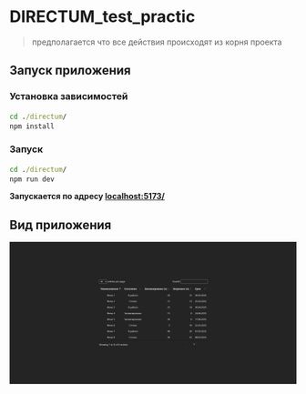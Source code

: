 # DIRECTUM_test_practic

> предполагается что все действия происходят из корня проекта

## Запуск приложения

### Установка зависимостей

```cmd
cd ./directum/
npm install
```

### Запуск

```cmd
cd ./directum/
npm run dev
```

**Запускается по адресу [localhost:5173/](localhost:5173/)**

## Вид приложения

![check](image.png)
